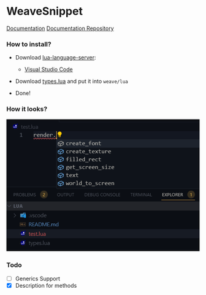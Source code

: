 # WeaveSnippet

[Documentation](https://docs.weave.su/)
[Documentation Repository](https://github.com/Quadro1337/weave-docs)

### How to install?

-   Download [lua-language-server](https://luals.github.io):

    -   [Visual Studio Code](https://marketplace.visualstudio.com/items?itemName=sumneko.lua)

-   Download [types.lua](https://github.com/MasedMSD/WeaveSnippet/blob/main/types.lua) and put it into `weave/lua`
-   Done!

### How it looks?

![Screenshot](./screenshots/Code_SmlcEGsBri.png)

### Todo

-   [ ] Generics Support
-   [x] Description for methods
